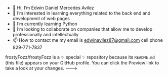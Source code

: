 - 👋 Hi, I’m Edwin Daniel Mercedes Avilez
- 👀 I’m interested in learning everything related to the back end and development of web pages
- 🌱 I’m currently learning Python
- 💞️ I’m looking to collaborate on companies that allow me to develop professionally and intellectually
- 📫 How to contact me
my email is edwinavilez87@gmail.com
cell phone 829-771-7837



frostyFozz/frostyFozz is a ✨ special ✨ repository because its `README.md` (this file) appears on your GitHub profile.
You can click the Preview link to take a look at your changes.
--->
